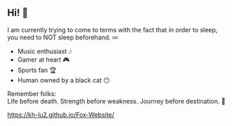 ## Hi! 🐉

I am currently trying to come to terms with the fact that in order to sleep, you need to NOT sleep beforehand. 💤

- Music enthusiast 🎶
- Gamer at heart 🎮 
- Sports fan 🏆
- Human owned by a black cat 😶

Remember folks:\
Life before death. Strength before weakness. Journey before destination. 🙏


https://kh-lu2.github.io/Fox-Website/
